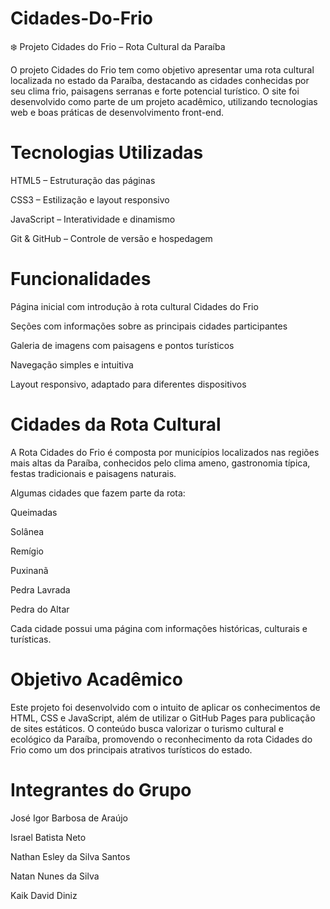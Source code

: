 # Cidades-Do-Frio
❄️ Projeto Cidades do Frio – Rota Cultural da Paraíba

O projeto Cidades do Frio tem como objetivo apresentar uma rota cultural localizada no estado da Paraíba, destacando as cidades conhecidas por seu clima frio, paisagens serranas e forte potencial turístico.
O site foi desenvolvido como parte de um projeto acadêmico, utilizando tecnologias web e boas práticas de desenvolvimento front-end.

# Tecnologias Utilizadas

 HTML5 – Estruturação das páginas

 CSS3 – Estilização e layout responsivo

 JavaScript – Interatividade e dinamismo

 Git & GitHub – Controle de versão e hospedagem

# Funcionalidades

Página inicial com introdução à rota cultural Cidades do Frio

Seções com informações sobre as principais cidades participantes

Galeria de imagens com paisagens e pontos turísticos

Navegação simples e intuitiva

Layout responsivo, adaptado para diferentes dispositivos


# Cidades da Rota Cultural

A Rota Cidades do Frio é composta por municípios localizados nas regiões mais altas da Paraíba, conhecidos pelo clima ameno, gastronomia típica, festas tradicionais e paisagens naturais.

Algumas cidades que fazem parte da rota:

Queimadas

Solânea

Remígio

Puxinanã

Pedra Lavrada

Pedra do Altar

Cada cidade possui uma página com informações históricas, culturais e turísticas.

# Objetivo Acadêmico

Este projeto foi desenvolvido com o intuito de aplicar os conhecimentos de HTML, CSS e JavaScript, além de utilizar o GitHub Pages para publicação de sites estáticos.
O conteúdo busca valorizar o turismo cultural e ecológico da Paraíba, promovendo o reconhecimento da rota Cidades do Frio como um dos principais atrativos turísticos do estado.

# Integrantes do Grupo

José Igor Barbosa de Araújo

Israel Batista Neto

Nathan Esley da Silva Santos

Natan Nunes da Silva

Kaik David Diniz
